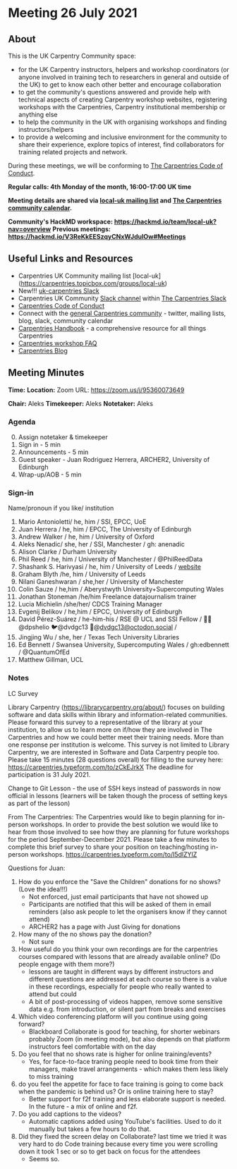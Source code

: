 # Meeting 26 July 2021

## About 

This is the UK Carpentry Community space:
- for the UK Carpentry instructors, helpers and workshop coordinators (or anyone involved in training tech to researchers in general and outside of the UK) to get to know each other better and encourage collaboration
- to get the community's questions answered and provide help with technical aspects of creating Carpentry workshop websites, registering workshops with the Carpentries, Carpentry institutional membership or anything else 
- to help the community in the UK with organising workshops and finding instructors/helpers
- to provide a welcoming and inclusive environment for the community to share their experience, explore topics of interest, find collaborators for training related projects and network.

During these meetings, we will be conforming to [The Carpentries Code of Conduct](https://docs.carpentries.org/topic_folders/policies/code-of-conduct.html).

**Regular calls: 4th Monday of the month, 16:00-17:00 UK time**

**Meeting details are shared via [local-uk mailing list](https://carpentries.topicbox.com/groups/local-uk) and [The Carpentries community calendar](https://carpentries.org/community/#community-events).**

**Community's HackMD workspace: https://hackmd.io/team/local-uk?nav=overview**
**Previous meetings: https://hackmd.io/V3ReKkEESzqyCNxWJdulOw#Meetings**


## Useful Links and Resources
- Carpentries UK Community mailing list [local-uk]
(https://carpentries.topicbox.com/groups/local-uk) 
- New!!! [uk-carpentries Slack](https://join.slack.com/t/manchester-0zq2478/shared_invite/zt-rut63mzm-mwKXrzi2zfxYuRLFhWKn6w)
- Carpentries UK Community [Slack channel](https://swcarpentry.slack.com/archives/CLE8WUGMA) within [The Carpentries Slack](https://swc-slack-invite.herokuapp.com/)
- [Carpentries Code of Conduct](https://docs.carpentries.org/topic_folders/policies/code-of-conduct.html)
- Connect with the [general Carpentries community](https://carpentries.org/connect/) - twitter, mailing lists, blog, slack, community calendar
- [Carpentries Handbook](https://docs.carpentries.org/index.html) - a comprehensive resource for all things Carpentries 
- [Carpentries workshop FAQ](https://carpentries.org/workshop_faq/)
- [Carpentries Blog](https://carpentries.org/blog/)

## Meeting Minutes
**Time:** 
**Location:** Zoom URL: https://zoom.us/j/95360073649

**Chair:** Aleks
**Timekeeper:** Aleks
**Notetaker:** Aleks 

### Agenda
0. Assign notetaker & timekeeper
1. Sign in - 5 min
2. Announcements - 5 min
3. Guest speaker - Juan Rodriguez Herrera, ARCHER2, University of Edinburgh 
4. Wrap-up/AOB - 5 min

### Sign-in

Name/pronoun if you like/ institution
1. Mario Antonioletti/ he, him / SSI, EPCC, UoE
2. Juan Herrera / he, him / EPCC, The University of Edinburgh
3. Andrew Walker / he, him / University of Oxford
4. Aleks Nenadic/ she, her / SSI, Manchester / gh: anenadic
5. Alison Clarke / Durham University
6. Phil Reed / he, him / University of Manchester / @PhilReedData
7. Shashank S. Harivyasi / he, him / University of Leeds / [website](https://harivyasi.com)
8. Graham Blyth /he, him / University of Leeds
9. Nilani Ganeshwaran / she,her / University of Manchester
10. Colin Sauze / he,him / Aberystwyth University+Supercomputing Wales
11. Jonathan Stoneman /he/him Freelance datajournalism trainer
12. Lucia Michielin /she/her/ CDCS Training Manager 
13. Evgenij Belikov / he,him / EPCC, University of Edinburgh
14. David Pérez-Suárez / he-him-his / RSE @ UCL and SSI Fellow / 🐙🐱@dpshelio 🐦@dvdgc13 🐘@dvdgc13@octodon.social /
15. Jingjing Wu / she, her / Texas Tech University Libraries
16. Ed Bennett / Swansea University, Supercomputing Wales / gh:edbennett / @QuantumOfEd
17. Matthew Gillman, UCL




### Notes

LC Survey

Library Carpentry (https://librarycarpentry.org/about/) focuses on building software and data skills within library and information-related communities.
Please forward this survey to a representative of the library at your institution, to allow us to learn more on if/how they are involved in The Carpentries and how we could better meet their training needs. More than one response per institution is welcome. This survey is not limited to Library Carpentry, we are interested in Software and Data Carpentry people too.
Please take 15 minutes (28 questions overall) for filling to the survey here: https://carpentries.typeform.com/to/zCkEJrkX
The deadline for participation is 31 July 2021. 

Change to Git Lesson - the use of SSH keys instead of passwords in now official in lessons (learners will be taken though the process of setting keys as part of the lesson)

From The Carpentries: The Carpentries would like to begin planning for in-person workshops. In order to provide the best solution we would like to hear from those involved to see how they are planning for future workshops for the period September-December 2021. Please take a few minutes to complete this brief survey to share your position on teaching/hosting in-person workshops. https://carpentries.typeform.com/to/I5dlZYlZ

Questions for Juan:

1. How do you enforce the "Save the Children" donations for no shows? (Love the idea!!!)
    - Not enforced, just email participants that have not showed up
    - Participants are notified that this will be asked of them in email reminders (also ask people to let the organisers know if they cannot attend)
    - ARCHER2 has a page with Just Giving for donations 
2. How many of the no shows pay the donation?
    - Not sure 
3. How useful do you think your own recordings are for the carpentries courses compared with lessons that are already available online? (Do people engage with them more?)
    - lessons are taught in different ways by different instructors and different questions are addressed at each course so there is a value in these recordings, especially for people who really wanted to attend but could 
    - A bit of post-processing of videos happen, remove some sensitive data e.g. from introduction, or silent part from breaks and exercises
4. Which video conferencing platform will you continue using going forward?
    - Blackboard Collaborate is good for teaching, for shorter webinars probably Zoom (in meeting mode), but also depends on that platform instructors feel comfortable with on the day
5. Do you feel that no shows rate is higher for online training/events?
    - Yes, for face-to-face traning people need to book time from their managers, make travel arrangements - which makes them less likely to miss training 
6. do you feel the appetite for face to face training is going to come back when the pandemic is behind us? Or is online training here to stay? 
    - Better support for f2f training and less elaborate support is needed. In the future - a mix of online and f2f.
7. Do you add captions to the videos?
    - Automatic captions added using YouTube's facilities. Used to do it manually but takes a few hours to do that.
8. Did they fixed the screen delay on Collaborate? last time we tried it was very hard to do Code training because every time you were scrolling down it took 1 sec or so to get back on focus for the attendees
    - Seems so.